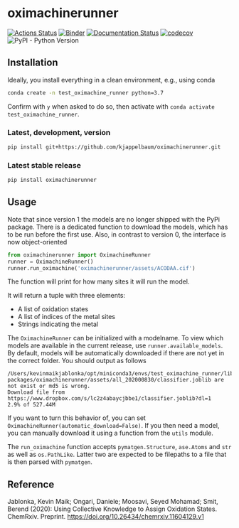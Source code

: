 # oximachinerunner

[![Actions Status](https://github.com/kjappelbaum/oximachinerunner/workflows/Python%20package/badge.svg)](https://github.com/kjappelbaum/oximachinerunner/actions)
[![Binder](https://mybinder.org/badge_logo.svg)](https://mybinder.org/v2/gh/kjappelbaum/oximachinerunner/master?filepath=examples%2Fexample.ipynb)
[![Documentation Status](https://readthedocs.org/projects/oximachinerunner/badge/?version=latest)](https://oximachinerunner.readthedocs.io/en/latest/?badge=latest)
[![codecov](https://codecov.io/gh/kjappelbaum/pyepal/branch/master/graph/badge.svg?token=BL2CF4HQ06)](https://codecov.io/gh/kjappelbaum/oximachinerunner)
![PyPI - Python Version](https://img.shields.io/pypi/pyversions/oximachinerunner)

## Installation

Ideally, you install everything in a clean environment, e.g., using conda

```bash
conda create -n test_oximachine_runner python=3.7
```

Confirm with `y` when asked to do so, then activate with `conda activate test_oximachine_runner`.

### Latest, development, version

```bash
pip install git+https://github.com/kjappelbaum/oximachinerunner.git
```

### Latest stable release

```bash
pip install oximachinerunner
```

## Usage

Note that since version 1 the models are no longer shipped with the PyPi package.
There is a dedicated function to download the models, which has to be run before the first use. Also, in contrast to version 0, the interface is now object-oriented

```python
from oximachinerunner import OximachineRunner
runner = OximachineRunner()
runner.run_oximachine('oximachinerunner/assets/ACODAA.cif')
```

The function will print for how many sites it will run the model.

It will return a tuple with three elements:

- A list of oxidation states
- A list of indices of the metal sites
- Strings indicating the metal

The `OximachineRunner` can be initialized with a modelname. To view which models are available in the current release, use `runner.available_models`. By default, models will be automatically downloaded if there are not yet in the correct folder. You should output as follows

```
/Users/kevinmaikjablonka/opt/miniconda3/envs/test_oximachine_runner/lib/python3.7/site-packages/oximachinerunner/assets/all_202000830/classifier.joblib are not exist or md5 is wrong.
Download file from https://www.dropbox.com/s/lc2z4abaycjbbe1/classifier.joblib?dl=1
2.9% of 527.44M
```

If you want to turn this behavior of, you can set `OximachineRunner(automatic_download=False)`. If you then need a model, you can manually download it using a function from the `utils` module.

The `run_oximachine` function accepts `pymatgen.Structure`, `ase.Atoms` and `str` as well as `os.PathLike`. Latter two are expected to be filepaths to a file that is then parsed with `pymatgen`.

## Reference

Jablonka, Kevin Maik; Ongari, Daniele; Moosavi, Seyed Mohamad; Smit, Berend (2020): Using Collective Knowledge to Assign Oxidation States. ChemRxiv. Preprint. https://doi.org/10.26434/chemrxiv.11604129.v1
